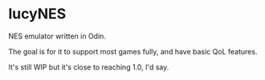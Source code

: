 # lucyNES

NES emulator written in Odin.

The goal is for it to support most games fully, and have basic QoL features.

It's still WIP but it's close to reaching 1.0, I'd say.

